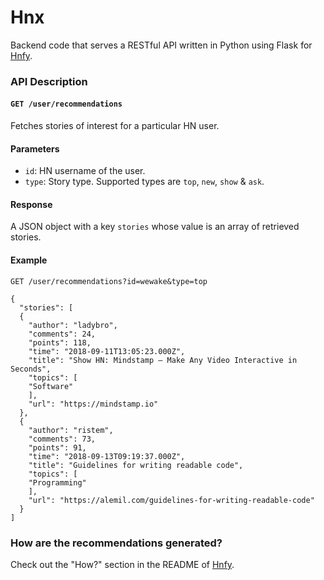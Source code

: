 # Hnx

Backend code that serves a RESTful API written in Python using Flask for [Hnfy](https://github.com/ivmarkp/hnfy).

### API Description

#### `GET /user/recommendations`

Fetches stories of interest for a particular HN user.

#### Parameters

* `id`: HN username of the user.
* `type`: Story type. Supported types are `top`, `new`, `show` & `ask`.

#### Response

A JSON object with a key `stories` whose value is an array of retrieved stories.

#### Example

`GET /user/recommendations?id=wewake&type=top`

```
{
  "stories": [
  {
    "author": "ladybro",
    "comments": 24,
    "points": 118,
    "time": "2018-09-11T13:05:23.000Z",
    "title": "Show HN: Mindstamp – Make Any Video Interactive in Seconds",
    "topics": [
    "Software"
    ],
    "url": "https://mindstamp.io"
  },
  {
    "author": "ristem",
    "comments": 73,
    "points": 91,
    "time": "2018-09-13T09:19:37.000Z",
    "title": "Guidelines for writing readable code",
    "topics": [
    "Programming"
    ],
    "url": "https://alemil.com/guidelines-for-writing-readable-code"
  }
]
```

### How are the recommendations generated?

Check out the "How?" section in the README of [Hnfy](https://github.com/ivmarkp/hnfy).